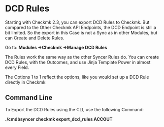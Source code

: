 # DCD Rules
Starting with Checkmk 2.3, you can export DCD Rules to Checkmk. But compared to the Other Checkmk API Endpoints, the DCD Endpoint is still a bit limited. So the export in this Case is not a Sync as in other Modules, but can Create and Delete Rules.


Go to: **Modules →Checkmk →Manage DCD Rules**

The Rules work the same way as the other Syncer Rules do. You can create DCD Rules, with the Outcomes, and use Jinja Template Power in almost every Field.

The Options 1 to 1 reflect the options, like you would set up a DCD Rule directly in Checkmk


## Command Line
To Export the DCD Rules using the CLI, use the following Command:

**./cmdbsyncer checkmk export_dcd_rules ACCOUT**

